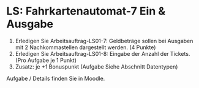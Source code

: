# LS: Fahrkartenautomat-7 Ein & Ausgabe
1. Erledigen Sie Arbeitsauftrag-LS01-7: Geldbeträge sollen bei Ausgaben mit 2 Nachkommastellen dargestellt werden. (4 Punkte)
2. Erledigen Sie Arbeitsauftrag-LS01-8: Eingabe der Anzahl der Tickets. (Pro Aufgabe je 1 Punkt)
3. Zusatz: je +1 Bonuspunkt (Aufgabe Siehe Abschnitt Datentypen)

Aufgabe / Details finden Sie in Moodle.
